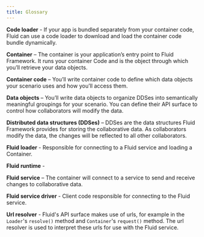 ```yaml
---
title: Glossary
---
```


**Code loader** - If your app is bundled separately from your container code, Fluid can use a code loader to download and load the container code bundle dynamically.

**Container** – The container is your application’s entry point to Fluid Framework. It runs your container Code and is the object through which you’ll retrieve your data objects.

**Container code** – You’ll write container code to define which data objects your scenario uses and how you’ll access them.

**Data objects** – You’ll write data objects to organize DDSes into semantically meaningful groupings for your scenario. You can define their API surface to control how collaborators will modify the data.

**Distributed data structures (DDSes)** – DDSes are the data structures Fluid Framework provides for storing the collaborative data. As collaborators modify the data, the changes will be reflected to all other collaborators.

**Fluid loader** - Responsible for connecting to a Fluid service and loading a Container.

**Fluid runtime** -

**Fluid service** – The container will connect to a service to send and receive changes to collaborative data.

**Fluid service driver** - Client code responsible for connecting to the Fluid service.

**Url resolver** - Fluid's API surface makes use of urls, for example in the `Loader`'s `resolve()` method and `Container`'s `request()` method.  The url resolver is used to interpret these urls for use with the Fluid service.
